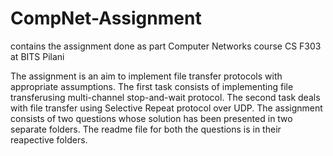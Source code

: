 # CompNet-Assignment
contains the assignment done as part Computer Networks course CS F303 at BITS Pilani

The assignment is an aim to implement file transfer protocols with appropriate assumptions.
The first task consists of implementing file transferusing multi-channel stop-and-wait protocol.
The second task deals with file transfer using Selective Repeat protocol over UDP. 
The assignment consists of two questions whose solution has been presented in two separate folders. The readme file for both the questions is in their reapective folders.
